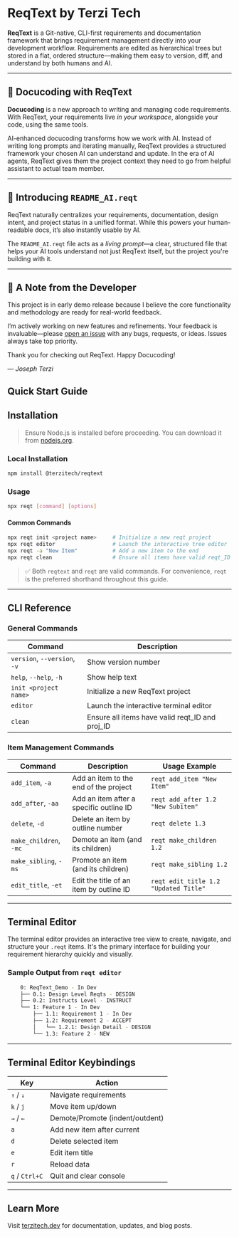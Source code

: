 # ReqText by Terzi Tech

**ReqText** is a Git-native, CLI-first requirements and documentation framework that brings requirement management directly into your development workflow. Requirements are edited as hierarchical trees but stored in a flat, ordered structure—making them easy to version, diff, and understand by both humans and AI.

---

## 🧠 Docucoding with ReqText

**Docucoding** is a new approach to writing and managing code requirements. With ReqText, your requirements live *in your workspace*, alongside your code, using the same tools.

AI-enhanced docucoding transforms how we work with AI. Instead of writing long prompts and iterating manually, ReqText provides a structured framework your chosen AI can understand and update. In the era of AI agents, ReqText gives them the project context they need to go from helpful assistant to actual team member.

---

## 📄 Introducing `README_AI.reqt`

ReqText naturally centralizes your requirements, documentation, design intent, and project status in a unified format. While this powers your human-readable docs, it’s also instantly usable by AI.

The `README_AI.reqt` file acts as a *living prompt*—a clear, structured file that helps your AI tools understand not just ReqText itself, but the project you're building with it.

---

## 👋 A Note from the Developer

This project is in early demo release because I believe the core functionality and methodology are ready for real-world feedback.

I’m actively working on new features and refinements. Your feedback is invaluable—please [open an issue](https://github.com/terzitech/reqtext/issues) with any bugs, requests, or ideas. Issues always take top priority.

Thank you for checking out ReqText. Happy Docucoding!

— *Joseph Terzi*

## Quick Start Guide

## Installation

> Ensure Node.js is installed before proceeding. You can download it from [nodejs.org](https://nodejs.org/).

### Local Installation

```bash
npm install @terzitech/reqtext
```

### Usage

```bash
npx reqt [command] [options]
```

#### Common Commands

```bash
npx reqt init <project name>     # Initialize a new reqt project
npx reqt editor                  # Launch the interactive tree editor
npx reqt -a "New Item"           # Add a new item to the end
npx reqt clean                   # Ensure all items have valid reqt_ID and proj_ID
```

> ✅ Both `reqtext` and `reqt` are valid commands. For convenience, `reqt` is the preferred shorthand throughout this guide.

---

## CLI Reference

### General Commands

| Command                      | Description                            |
| ---------------------------- | -------------------------------------- |
| `version`, `--version`, `-v` | Show version number                    |
| `help`, `--help`, `-h`       | Show help text                         |
| `init <project name>`        | Initialize a new ReqText project       |
| `editor`                     | Launch the interactive terminal editor |
| `clean`                      | Ensure all items have valid reqt_ID and proj_ID |

### Item Management Commands

| Command                | Description                             | Usage Example                         |
| ---------------------- | --------------------------------------- | ------------------------------------- |
| `add_item`, `-a`       | Add an item to the end of the project   | `reqt add_item "New Item"`            |
| `add_after`, `-aa`     | Add an item after a specific outline ID | `reqt add_after 1.2 "New Subitem"`    |
| `delete`, `-d`         | Delete an item by outline number        | `reqt delete 1.3`                     |
| `make_children`, `-mc` | Demote an item (and its children)       | `reqt make_children 1.2`              |
| `make_sibling`, `-ms`  | Promote an item (and its children)      | `reqt make_sibling 1.2`               |
| `edit_title`, `-et`    | Edit the title of an item by outline ID | `reqt edit_title 1.2 "Updated Title"` |

---

## Terminal Editor

The terminal editor provides an interactive tree view to create, navigate, and structure your `.reqt` items. It's the primary interface for building your requirement hierarchy quickly and visually.

### Sample Output from `reqt editor`

```bash
    0: ReqText_Demo - In Dev
    ├── 0.1: Design Level Reqts - DESIGN
    ├── 0.2: Instructs Level - INSTRUCT
    └── 1: Feature 1 - In Dev
        ├── 1.1: Requirement 1 - In Dev
        ├── 1.2: Requirement 2 - ACCEPT
        │   └── 1.2.1: Design Detail - DESIGN
        └── 1.3: Feature 2 - NEW
```

---

## Terminal Editor Keybindings

| Key            | Action                          |
| -------------- | ------------------------------- |
| `↑` / `↓`      | Navigate requirements           |
| `k` / `j`      | Move item up/down               |
| `→` / `←`      | Demote/Promote (indent/outdent) |
| `a`            | Add new item after current      |
| `d`            | Delete selected item            |
| `e`            | Edit item title                 |
| `r`            | Reload data                     |
| `q` / `Ctrl+C` | Quit and clear console          |

---

## Learn More

Visit [terzitech.dev](https://terzitech.dev) for documentation, updates, and blog posts.
